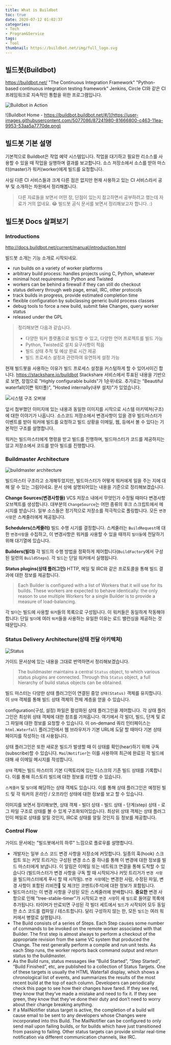 ```yaml
---
title: What is Buildbot
toc: true
date: 2020-07-12 01:02:37
categories:
- Tech
- Program&Service
tags:
- Tool
thumbnail: https://buildbot.net/img/full_logo.svg
---
```


## 빌드봇(Buildbot)

<https://buildbot.net/>
"The Continuous Integration Framework"
"Python-based continuous integration testing framework"
Jenkins, Circle CI와 같은 CI 프레임워크로 지속적인 통합을 위한 프로그램입니다.

![Buildbot in Action](https://buildbot.net/img/overview.png)

![Buildbot Home - https://buildbot.buildbot.net/#/](https://user-images.githubusercontent.com/5077086/87241980-81666800-c463-11ea-9953-53aa5a7770de.png)

## 빌드봇 기본 설명

기본적으로 Buildbot은 작업 예약 시스템입니다. 작업을 대기하고 필요한 리소스를 사용할 수 있을 때 작업을 실행하며 결과를 보고합니다.
소스 저장소에서 소스를 받아 마스터(master)가 워커(worker)에게 빌드를 요청합니다.

사실 다른 CI 서비스들과 크게 다른 점은 없지만 현재 사용하고 있는 CI 서비스라서 공부 및 소개하는 차원에서 정리해봅니다.
> 다른 자료들을 보면서 어떤 장, 단점이 있는지 참고하면서 공부하려고 했는데 자료가 거의 없네요. 😂
> 빌드봇 공식 문서를 보면서 정리해보고자 합니다. :)

## 빌드봇 Docs 살펴보기

### Introductions

<http://docs.buildbot.net/current/manual/introduction.html>

빌드봇 소개는 기능 소개로 시작되네요.

- run builds on a variety of worker platforms
- arbitrary build process: handles projects using C, Python, whatever
- minimal host requirements: Python and Twisted
- workers can be behind a firewall if they can still do checkout
- status delivery through web page, email, IRC, other protocols
- track builds in progress, provide estimated completion time
- flexible configuration by subclassing generic build process classes
- debug tools to force a new build, submit fake Changes, query worker status
- released under the GPL

> 정리해보면 다음과 같습니다.
> - 다양한 워커 플랫폼으로 빌드할 수 있고, 다양한 언어 프로젝트를 빌드 가능
> - Python, Twisted로 설치 요구사항이 적음
> - 빌드 상태 추적 및 예상 완료 시간 제공
> - 빌드 프로세스 설정과 관련하여 유연하게 설정 가능

현재 빌드봇을 사용하는 이유가 빌드 프로세스 설정을 커스텀하게 할 수 있어서이긴 합니다.
<https://stackshare.io/buildbot>
Stackshare 서비스에서 투표된 내용을 기반으로 보면, 장점으로 "Highly configurable builds"가 1순위네요.
추가로는 "Beautiful waterfall(이쁜 워터폴)", "Hosted internally(내부 설치)"가 있었습니다.

![시스템 구조 오버뷰](http://docs.buildbot.net/current/_images/overview.svg)

앞서 첨부했던 이미지에 있는 내용과 동일한 이미지를 시작으로 시스템 아키텍쳐(구조)에 대한 이야기가 나옵니다.
소스코드 저장소에서 변경사항이 있을 경우 빌드마스터가 이벤트를 받아 워커에 빌드를 요청하고 빌드 상황을 이메일, 웹, 등에서 볼 수 있다는 기본적인 구조를 설명합니다.

워커는 빌드마스터에게 명령을 받고 빌드를 진행하며, 빌드마스터가 코드를 제공하지는 않고 저장소에서 코드를 받아 빌드를 진행합니다.

### Buildmaster Architecture

![buildmaster architecture](http://docs.buildbot.net/current/_images/master.svg)

빌드마스터 구조라고 소개해두었지만, 빌드마스터가 어떻게 워커에게 일을 주는 지에 대해 알 수 있는 그림이네요.
문서 상에 설명되어있는 내용을 기준으로 정리해보겠습니다.

**Change Sources(변경사항들)**
VCS 저장소 내에서 무엇인가 수정될 때마다 변경사항 오브젝트를 생성합니다.
대부분의 `ChangeSource`는 어떤 종류의 후크 스크립트에서 메시지를 받습니다.
일부 소스들은 정기적으로 저장소를 적극적으로 폴링합니다. 모든 `변경사항`은 스케줄러에게 제공됩니다.

**Schedulers(스케쥴러)**
빌드 수행 시기를 결정합니다.
스케쥴러는 `BuildRequest`에 대한 `변경사항`을 수집하고, 이 변경사항은 워커를 사용할 수 있을 때까지 `빌더들`에 전달하기 위해 대기열에 있습니다.

**Builders(빌더)**
각 빌드의 수행 방법을 정확하게 제어합니다(`BuildFactory`에서 구성된 일련의 `BuildSteps`). 각 `빌드`는 단일 워커에서 실행됩니다.

**Status plugins(상태 플러그인)**
HTTP, 메일 및 IRC와 같은 프로토콜을 통해 빌드 결과에 대한 정보를 제공합니다.

> Each Builder is configured with a list of Workers that it will use for its builds. These workers are expected to behave identically: the only reason to use multiple Workers for a single Builder is to provide a measure of load-balancing.

각 `빌더`는 빌드에 사용할 `워커`들의 목록으로 구성됩니다.
이 워커들은 동일하게 작동해야합니다: 단일 `빌더`에 여러 `워커`들을 사용하는 유일한 이유는 로드 밸런싱을 제공하는 것 때문입니다.

### Status Delivery Architecture(상태 전달 아키텍쳐)

![Status](http://docs.buildbot.net/current/_images/status.svg)

가이드 문서상에 있는 내용을 그대로 번역하면서 정리해보겠습니다.

> The buildmaster maintains a central `Status` object, to which various status plugins are connected. Through this `Status` object, a full hierarchy of build status objects can be obtained.

빌드 마스터는 다양한 상태 플러그인이 연결된 중앙 `상태(Status)` 객체를 유지합니다. 이 `상태` 객체를 통해 빌드 상태 객체의 전체 계층을 얻을 수 있습니다.

configuration(구성, 설정) 파일은 활성화된 상태 플러그인을 제어합니다. 각 상태 플러그인은 최상위 상태 객체에 대한 참조를 가져옵니다. 여기에서 각 빌더, 빌드, 단계 및 로그 파일에 대한 정보를 요청할 수 있습니다.
이 on-demand 쿼리 인터페이스는 `html.Waterfall` 플러그인에서 웹 브라우저가 기본 URL에 도달 할 때마다 기본 상태 페이지를 작성하는 데 사용됩니다.

상태 플러그인은 또한 새로운 빌드가 발생할 때 이 상태를 확인(hear)하기 위해 구독(subscribe)할 수 있습니다.
`MailNotifier`는 이를 사용하여 최근에 완료된 각 빌드에 대해 새 이메일 메시지를 작성합니다.

`상태` 객체는 빌드 마스터의 기본 디렉토리에 있는 디스크의 기존 빌드 상태를 기록합니다. 이를 통해 히스토리 빌드에 대한 정보를 리턴할 수 있습니다.

`스케줄러` 및 `빌더`에 해당하는 상태 객체도 있습니다. 이를 통해 상태 플러그인은 예정된 빌드 및 각 워커의 온라인 / 오프라인 상태에 대한 정보를 보고 할 수 있습니다.

이미지를 보면서 정리해보면, 상태 객체 - 빌더 상태 - 빌드 상태 - 단계(step) 상태 - 로그 파일 구조로 상태를 볼 수 있게 구조화되어있습니다.
최상위 상태 객체는 상태 플러그인이 메일로 상태를 알릴 것인지, IRC로 상태를 알릴 것인지 등 정보를 제공합니다.

### Control Flow

가이드 문서에는 "빌드봇에서의 하루" 느낌으로 플로우를 설명합니다.

- 개발자는 일부 소스 코드 변경 사항을 저장소에 커밋합니다. 일종의 훅(hook) 스크립트 또는 커밋 트리거는 구성된 변경 소스 중 하나를 통해 이 변경에 대한 정보를 빌드 마스터에게 보냅니다. 이 알림은 이메일 또는 네트워크 연결을 통해 도착할 수 있습니다 (빌드마스터가 변경 사항을 구독 할 때 시작되거나 커밋 트리거가 `변경 사항`을 빌드마스터에게 푸시 할 때 시작됨). `변경 사항`에는 변경한 사람, 수정된 파일, 변경 사항이 포함된 리비전 및 체크인 코멘트(주석)에 대한 정보가 포함됩니다.
- 빌드마스터는 이 변경 사항을 구성된 모든 스케줄러에 분배합니다. **중요한** 변경 사항으로 인해 "tree-stable-timer"가 시작되고 `변경 사항`이 새 `빌드`로 들어갈 목록에 추가됩니다. 타이머가 만료되면 구성된 각 빌더 세트에서 `빌드`가 시작되어 모두 동일한 소스 코드를 컴파일 / 테스트합니다. 달리 구성하지 않는 한, 모든 `빌드`는 여러 워커에서 병렬로 실행됩니다.
- The Build consists of a series of Steps. Each Step causes some number of commands to be invoked on the remote worker associated with that Builder. The first step is almost always to perform a checkout of the appropriate revision from the same VC system that produced the Change. The rest generally perform a compile and run unit tests. As each Step runs, the worker reports back command output and return status to the buildmaster.
- As the Build runs, status messages like “Build Started”, “Step Started”, “Build Finished”, etc, are published to a collection of Status Targets. One of these targets is usually the HTML Waterfall display, which shows a chronological list of events, and summarizes the results of the most recent build at the top of each column. Developers can periodically check this page to see how their changes have fared. If they see red, they know that they’ve made a mistake and need to fix it. If they see green, they know that they’ve done their duty and don’t need to worry about their change breaking anything.
- If a MailNotifier status target is active, the completion of a build will cause email to be sent to any developers whose Changes were incorporated into this Build. The MailNotifier can be configured to only send mail upon failing builds, or for builds which have just transitioned from passing to failing. Other status targets can provide similar real-time notification via different communication channels, like IRC.
